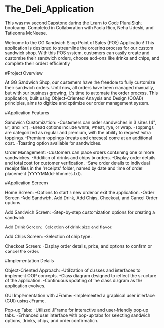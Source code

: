 # The_Deli_Application
This was my second Capstone during the Learn to Code PluralSight bootcamp. Completed in Collaboration with Paola Rico, Neha Udeshi, and Tatieonna McNeese. 

Welcome to the GG Sandwich Shop Point of Sales (POS) Application! This application is designed to streamline the ordering process for our custom sandwich shop. With this POS system, customers can easily create and customize their sandwich orders, choose add-ons like drinks and chips, and complete their orders efficiently.

#Project Overview

At GG Sandwich Shop, our customers have the freedom to fully customize their sandwich orders. Until now, all orders have been managed manually, but with our business growing, it's time to automate the order process. This application, built using Object-Oriented Analysis and Design (OOAD) principles, aims to digitize and optimize our order management system.

#Application Features


Sandwich Customization:
-Customers can order sandwiches in 3 sizes (4", 8", and 12").
-Bread options include white, wheat, rye, or wrap.
-Toppings are categorized as regular and premium, with the ability to request extra toppings.
-Premium toppings (meats and cheeses) come at an additional cost.
-Toasting option available for sandwiches.

Order Management:
-Customers can place orders containing one or more sandwiches.
-Addition of drinks and chips to orders.
-Display order details and total cost for customer verification.
-Save order details to individual receipt files in the 'receipts' folder, named by date and time of order placement (YYYYMMdd-hhmmss.txt).

#Application Screens


Home Screen:
-Options to start a new order or exit the application.
-Order Screen
-Add Sandwich, Add Drink, Add Chips, Checkout, and Cancel Order options.

Add Sandwich Screen:
-Step-by-step customization options for creating a sandwich.

Add Drink Screen:
-Selection of drink size and flavor.

Add Chips Screen:
-Selection of chip type.

Checkout Screen:
-Display order details, price, and options to confirm or cancel the order.


#Implementation Details


Object-Oriented Approach:
-Utilization of classes and interfaces to implement OOP concepts.
-Class diagram designed to reflect the structure of the application.
-Continuous updating of the class diagram as the application evolves.

GUI Implementation with JFrame:
-Implemented a graphical user interface (GUI) using JFrame.

Pop-up Tabs:
-Utilized JFrame for interactive and user-friendly pop-up tabs.
-Enhanced user interface with pop-up tabs for selecting sandwich options, drinks, chips, and order confirmation.

